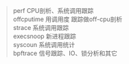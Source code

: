 > perf CPU剖析、系统调用跟踪  
> offcputime 用调用度 跟踪做off-cpu剖析  
> strace 系统调用跟踪  
> execsnoop 新进程跟踪  
> syscoun 系统调用统计  
> bpftrace 信号跟踪、IO、锁分析和其它  